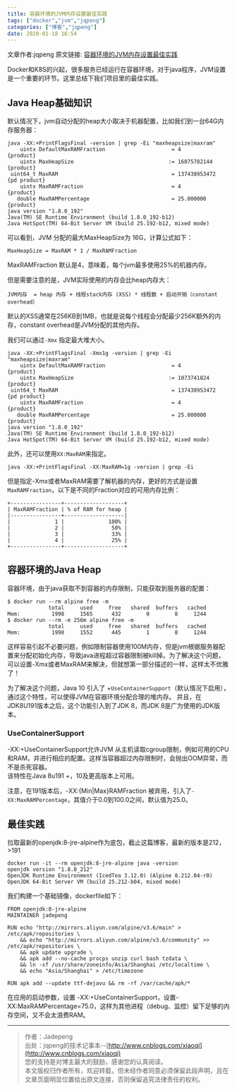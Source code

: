 ```yaml
---
title: 容器环境的JVM内存设置最佳实践
tags: ["docker","jvm","jqpeng"]
categories: ["博客","jqpeng"]
date: 2020-01-18 16:54
---
```

文章作者:jqpeng
原文链接: [容器环境的JVM内存设置最佳实践](https://www.cnblogs.com/xiaoqi/p/container-jvm.html)

Docker和K8S的兴起，很多服务已经运行在容器环境，对于java程序，JVM设置是一个重要的环节。这里总结下我们项目里的最佳实践。

## Java Heap基础知识

默认情况下，jvm自动分配的heap大小取决于机器配置，比如我们到一台64G内存服务器：


    java -XX:+PrintFlagsFinal -version | grep -Ei "maxheapsize|maxram"
        uintx DefaultMaxRAMFraction                     = 4                                   {product}
        uintx MaxHeapSize                              := 16875782144                         {product}
     uint64_t MaxRAM                                    = 137438953472                        {pd product}
        uintx MaxRAMFraction                            = 4                                   {product}
       double MaxRAMPercentage                          = 25.000000                           {product}
    java version "1.8.0_192"
    Java(TM) SE Runtime Environment (build 1.8.0_192-b12)
    Java HotSpot(TM) 64-Bit Server VM (build 25.192-b12, mixed mode)


可以看到，JVM 分配的最大MaxHeapSize为 16G，计算公式如下：


    MaxHeapSize = MaxRAM * 1 / MaxRAMFraction


MaxRAMFraction 默认是4，意味着，每个jvm最多使用25%的机器内存。

但是需要注意的是，JVM实际使用的内存会比heap内存大：


    JVM内存  = heap 内存 + 线程stack内存 (XSS) * 线程数 + 启动开销（constant overhead）


默认的XSS通常在256KB到1MB，也就是说每个线程会分配最少256K额外的内存，constant overhead是JVM分配的其他内存。

我们可以通过`-Xmx` 指定最大堆大小。


    java -XX:+PrintFlagsFinal -Xmx1g -version | grep -Ei "maxheapsize|maxram"
        uintx DefaultMaxRAMFraction                     = 4                                   {product}
        uintx MaxHeapSize                              := 1073741824                          {product}
     uint64_t MaxRAM                                    = 137438953472                        {pd product}
        uintx MaxRAMFraction                            = 4                                   {product}
       double MaxRAMPercentage                          = 25.000000                           {product}
    java version "1.8.0_192"
    Java(TM) SE Runtime Environment (build 1.8.0_192-b12)
    Java HotSpot(TM) 64-Bit Server VM (build 25.192-b12, mixed mode)


此外，还可以使用`XX:MaxRAM`来指定。


    java -XX:+PrintFlagsFinal -XX:MaxRAM=1g -version | grep -Ei 


但是指定-Xmx或者MaxRAM需要了解机器的内存，更好的方式是设置`MaxRAMFraction`，以下是不同的Fraction对应的可用内存比例：


    +----------------+-------------------+
    | MaxRAMFraction | % of RAM for heap |
    |----------------+-------------------|
    |              1 |              100% |
    |              2 |               50% |
    |              3 |               33% |
    |              4 |               25% |
    +----------------+-------------------+


## 容器环境的Java Heap

容器环境，由于java获取不到容器的内存限制，只能获取到服务器的配置：


    $ docker run --rm alpine free -m
                 total     used     free   shared  buffers   cached
    Mem:          1998     1565      432        0        8     1244
    $ docker run --rm -m 256m alpine free -m
                 total     used     free   shared  buffers   cached
    Mem:          1998     1552      445        1        8     1244


这样容易引起不必要问题，例如限制容器使用100M内存，但是jvm根据服务器配置来分配初始化内存，导致java进程超过容器限制被kill掉。为了解决这个问题，可以设置-Xmx或者MaxRAM来解决，但就想第一部分描述的一样，这样太不优雅了！

为了解决这个问题，Java 10 引入了 +`UseContainerSupport`（默认情况下启用），通过这个特性，可以使得JVM在容器环境分配合理的堆内存。 并且，在JDK8U191版本之后，这个功能引入到了JDK 8，而JDK 8是广为使用的JDK版本。

### UseContainerSupport

-XX:+UseContainerSupport允许JVM 从主机读取cgroup限制，例如可用的CPU和RAM，并进行相应的配置。这样当容器超过内存限制时，会抛出OOM异常，而不是杀死容器。  
 该特性在Java 8u191 +，10及更高版本上可用。

注意，在191版本后，-XX:{Min|Max}RAMFraction 被弃用，引入了`-XX:MaxRAMPercentage`，其值介于0.0到100.0之间，默认值为25.0。

## 最佳实践

拉取最新的openjdk:8-jre-alpine作为底包，截止这篇博客，最新的版本是212，&gt;191


    docker run -it --rm openjdk:8-jre-alpine java -version
    openjdk version "1.8.0_212"
    OpenJDK Runtime Environment (IcedTea 3.12.0) (Alpine 8.212.04-r0)
    OpenJDK 64-Bit Server VM (build 25.212-b04, mixed mode)


我们构建一个基础镜像，dockerfile如下：


    FROM openjdk:8-jre-alpine
    MAINTAINER jadepeng
    
    RUN echo "http://mirrors.aliyun.com/alpine/v3.6/main" > /etc/apk/repositories \
        && echo "http://mirrors.aliyun.com/alpine/v3.6/community" >> /etc/apk/repositories \
        && apk update upgrade \
        && apk add --no-cache procps unzip curl bash tzdata \
        && ln -sf /usr/share/zoneinfo/Asia/Shanghai /etc/localtime \
        && echo "Asia/Shanghai" > /etc/timezone
    
    RUN apk add --update ttf-dejavu && rm -rf /var/cache/apk/*


在应用的启动参数，设置 -XX:+UseContainerSupport，设置-XX:MaxRAMPercentage=75.0，这样为其他进程（debug、监控）留下足够的内存空间，又不会太浪费RAM。

* * *


> 作者：Jadepeng  
>  出处：jqpeng的技术记事本--[http://www.cnblogs.com/xiaoqi](http://www.cnblogs.com/xiaoqi)  
>  您的支持是对博主最大的鼓励，感谢您的认真阅读。  
>  本文版权归作者所有，欢迎转载，但未经作者同意必须保留此段声明，且在文章页面明显位置给出原文连接，否则保留追究法律责任的权利。


